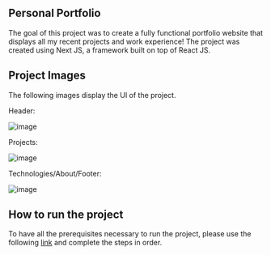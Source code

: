 ## Personal Portfolio

The goal of this project was to create a fully functional portfolio website that displays all my recent projects and work experience! The 
project was created using Next JS, a framework built on top of React JS.

## Project Images
The following images display the UI of the project.

Header:

![image](https://user-images.githubusercontent.com/43450418/180223239-b16358e7-1dfa-4d4e-9f30-fd43d5c94f9a.png)

Projects:

![image](https://user-images.githubusercontent.com/43450418/180224173-3b2212f3-d47e-4668-a110-fc2fd8b33be2.png)

Technologies/About/Footer:

![image](https://user-images.githubusercontent.com/43450418/180224370-12935daa-013c-4e34-a2cc-71d06e4b9c7d.png)

## How to run the project

To have all the prerequisites necessary to run the project, please use the following [link](https://nextjs.org/docs) and complete the steps in order.
